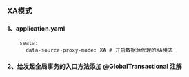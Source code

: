 ### XA模式
#### 1、application.yaml
```
    seata:
      data-source-proxy-mode: XA # 开启数据源代理的XA模式
```

#### 2、给发起全局事务的入口方法添加 @GlobalTransactional 注解
